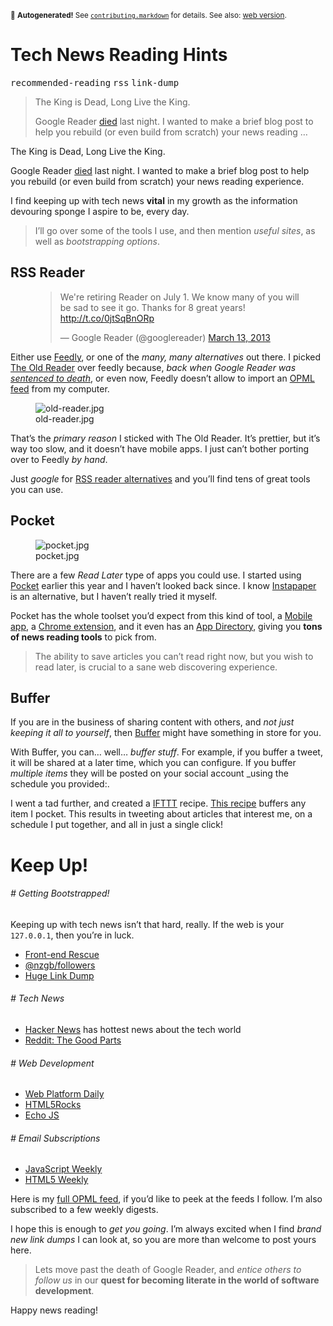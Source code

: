 <sub>&#x1F6A8; <strong>Autogenerated!</strong> See <a href="https://github.com/ponyfoo/articles/tree/noindex/contributing.markdown"><code>contributing.markdown</code></a> for details. See also: <a href="https://ponyfoo.com/articles/tech-news-reading-hints">web version</a>.</sub>

<a href="https://ponyfoo.com/articles/tech-news-reading-hints"><div></div></a>

<h1>Tech News Reading Hints</h1>

<p><kbd>recommended-reading</kbd> <kbd>rss</kbd> <kbd>link-dump</kbd></p>

<blockquote><p>The King is Dead, Long Live the King.</p><p>Google Reader <a href="http://techcrunch.com/2013/07/01/we-were-the-1000-goodbye-google-reader/" target="_blank">died</a> last night. I wanted to make a brief blog post to help you rebuild (or even build from scratch) your news reading &#x2026;</p></blockquote>

<div><p>The King is Dead, Long Live the King.</p></div>

<blockquote></blockquote>

<div><p>Google Reader <a href="http://techcrunch.com/2013/07/01/we-were-the-1000-goodbye-google-reader/" target="_blank">died</a> last night. I wanted to make a brief blog post to help you rebuild (or even build from scratch) your news reading experience.</p> <p>I find keeping up with tech news <strong>vital</strong> in my growth as the information devouring sponge I aspire to be, every day.</p> <blockquote> <p>I&#x2019;ll go over some of the tools I use, and then mention <em>useful sites</em>, as well as <em>bootstrapping options</em>.</p> </blockquote></div>

<div><h2 id="rss-reader">RSS Reader</h2> <figure class="twitter-tweet-figure"><blockquote class="twitter-tweet"><p>We&apos;re retiring Reader on July 1. We know many of you will be sad to see it go. Thanks for 8 great years! <a href="http://t.co/0jtSqBnORp">http://t.co/0jtSqBnORp</a></p>&#x2014; Google Reader (@googlereader) <a href="https://twitter.com/googlereader/statuses/311982565059858432">March 13, 2013</a></blockquote> </figure><p>Either use <a href="http://feedly.com/" target="_blank">Feedly</a>, or one of the <em>many, many alternatives</em> out there. I picked <a href="https://theoldreader.com/" target="_blank" aria-label="The Old Reader">The Old Reader</a> over feedly because, <em>back when Google Reader was <a href="http://googleblog.blogspot.com.ar/2013/03/a-second-spring-of-cleaning.html" target="_blank" aria-label="A Second Spring of Cleaning">sentenced to death</a></em>, or even now, Feedly doesn&#x2019;t allow to import an <a href="http://en.wikipedia.org/wiki/OPML" target="_blank" aria-label="OPML Definition">OPML feed</a> from my computer.</p> <figure><img alt="old-reader.jpg" title="The Old Reader" class="" src="https://i.imgur.com/dEKkAMI.jpg"><figcaption>old-reader.jpg</figcaption></figure> <p>That&#x2019;s the <em>primary reason</em> I sticked with The Old Reader. It&#x2019;s prettier, but it&#x2019;s way too slow, and it doesn&#x2019;t have mobile apps. I just can&#x2019;t bother porting over to Feedly <em>by hand</em>.</p> <p>Just <em>google</em> for <a href="http://google.com/search?q=rss+reader+alternatives" target="_blank" aria-label="Google it!">RSS reader alternatives</a> and you&#x2019;ll find tens of great tools you can use.</p> <h2 id="pocket">Pocket</h2> <figure><img alt="pocket.jpg" title="Pocket anything" class="" src="https://i.imgur.com/pFBOGRM.jpg"><figcaption>pocket.jpg</figcaption></figure> <p>There are a few <em>Read Later</em> type of apps you could use. I started using <a href="http://getpocket.com/" target="_blank" aria-label="Pocket App">Pocket</a> earlier this year and I haven&#x2019;t looked back since. I know <a href="http://www.instapaper.com/" target="_blank" aria-label="Instapaper Read Later Service">Instapaper</a> is an alternative, but I haven&#x2019;t really tried it myself.</p> <p>Pocket has the whole toolset you&#x2019;d expect from this kind of tool, a <a href="http://getpocket.com/android/" target="_blank" aria-label="Pocket for Android">Mobile app</a>, a <a href="http://getpocket.com/chrome/" target="_blank" aria-label="Pocket for Chrome">Chrome extension</a>, and it even has an <a href="http://getpocket.com/apps/" target="_blank" aria-label="Pocket App Directory">App Directory</a>, giving you <strong>tons of news reading tools</strong> to pick from.</p> <blockquote> <p>The ability to save articles you can&#x2019;t read right now, but you wish to read later, is crucial to a sane web discovering experience.</p> </blockquote> <h2 id="buffer">Buffer</h2> <p>If you are in the business of sharing content with others, and <em>not just keeping it all to yourself</em>, then <a href="http://bufferapp.com/" target="_blank" aria-label="Buffer App">Buffer</a> might have something in store for you.</p> <p>With Buffer, you can&#x2026; well&#x2026; <em>buffer stuff</em>. For example, if you buffer a tweet, it will be shared at a later time, which you can configure. If you buffer <em>multiple items</em> they will be posted on your social account _using the schedule you provided:.</p> <p>I went a tad further, and created a <a href="http://ifttt.com/" target="_blank" aria-label="If This Then That">IFTTT</a> recipe. <a href="https://ifttt.com/recipes/102066" target="_blank" aria-label="Buffer pocketed items">This recipe</a> buffers any item I pocket. This results in tweeting about articles that interest me, on a schedule I put together, and all in just a single click!</p> <h1 id="keep-up">Keep Up!</h1> <h6 id="getting-bootstrapped"># Getting Bootstrapped!</h6> <p>Keeping up with tech news isn&#x2019;t that hard, really. If the web is your <code class="md-code md-code-inline">127.0.0.1</code>, then you&#x2019;re in luck.</p> <ul> <li><a href="http://uptodate.frontendrescue.org/" target="_blank" aria-label="Guide on keeping up to date">Front-end Rescue</a></li> <li><a href="https://twitter.com/nzgb/following" target="_blank" aria-label="Me on Twitter">@nzgb/followers</a></li> <li><a href="https://github.com/ponyfoo/linkdump" target="_blank" aria-label="ponyfoo/linkdump on GitHub">Huge Link Dump</a></li> </ul> <h6 id="tech-news"># Tech News</h6> <ul> <li><a href="https://news.ycombinator.com/" target="_blank" aria-label="news.ycombinator.com">Hacker News</a> has hottest news about the tech world</li> <li><a href="http://www.reddit.com/r/somethingimade+longtext+programming+PhilosophyofScience+cogsci+startups+math+compsci+SomebodyMakeThis+browsers+gamedev+shamelessplug+Freethought+reverseengineering+netsec" target="_blank" aria-label="Tech subreditts selection">Reddit: The Good Parts</a></li> </ul> <h6 id="web-development"># Web Development</h6> <ul> <li><a href="http://webplatformdaily.org/" target="_blank" aria-label="Open Web Platform Daily Digest">Web Platform Daily</a></li> <li><a href="http://www.html5rocks.com/" target="_blank" aria-label="HTML5 Rocks">HTML5Rocks</a></li> <li><a href="http://www.echojs.com/" target="_blank" aria-label="Echo JS JavaScript News">Echo JS</a></li> </ul> <h6 id="email-subscriptions"># Email Subscriptions</h6> <ul> <li><a href="http://javascriptweekly.com/" target="_blank" aria-label="JavaScript Weekly">JavaScript Weekly</a></li> <li><a href="http://html5weekly.com/" target="_blank" aria-label="HTML5 Weekly">HTML5 Weekly</a></li> </ul> <p>Here is my <a href="https://gist.github.com/bevacqua/5907377" target="_blank" aria-label="feeds.opml">full OPML feed</a>, if you&#x2019;d like to peek at the feeds I follow. I&#x2019;m also subscribed to a few weekly digests.</p> <p>I hope this is enough to <em>get you going</em>. I&#x2019;m always excited when I find <em>brand new link dumps</em> I can look at, so you are more than welcome to post yours here.</p> <blockquote> <p>Lets move past the death of Google Reader, and <em>entice others to follow us</em> in our <strong>quest for becoming literate in the world of software development</strong>.</p> </blockquote> <p>Happy news reading!</p></div>
